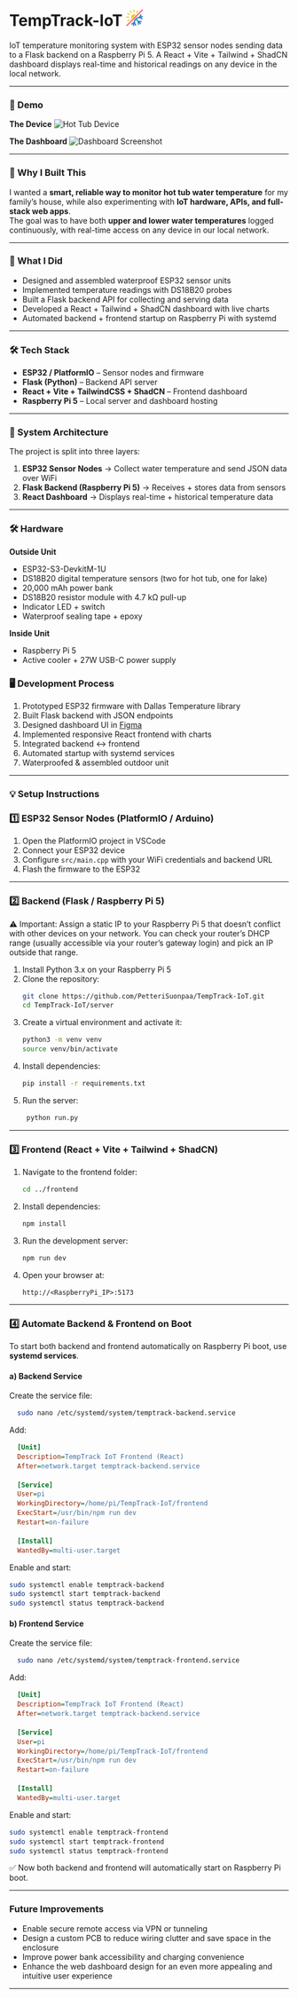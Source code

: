 # TempTrack-IoT <img src="paljuproject/frontend/public/myicons/temperatures.png" alt="TempTrack Logo" width="30"/>

IoT temperature monitoring system with ESP32 sensor nodes sending data to a Flask backend on a Raspberry Pi 5. A React + Vite + Tailwind + ShadCN dashboard displays real-time and historical readings on any device in the local network.

---
### 📸 Demo

**The Device**
![Hot Tub Device](paljuproject/docs/images/device.jpg)

**The Dashboard**
![Dashboard Screenshot](paljuproject/docs/images/dashboard.png)

---
### 🌟 Why I Built This
I wanted a **smart, reliable way to monitor hot tub water temperature** for my family’s house, while also experimenting with **IoT hardware, APIs, and full-stack web apps**.  
The goal was to have both **upper and lower water temperatures** logged continuously, with real-time access on any device in our local network.  

---
### 🚀 What I Did
- Designed and assembled waterproof ESP32 sensor units  
- Implemented temperature readings with DS18B20 probes  
- Built a Flask backend API for collecting and serving data  
- Developed a React + Tailwind + ShadCN dashboard with live charts  
- Automated backend + frontend startup on Raspberry Pi with systemd  

---

### 🛠️ Tech Stack

- **ESP32 / PlatformIO** – Sensor nodes and firmware  
- **Flask (Python)** – Backend API server  
- **React + Vite + TailwindCSS + ShadCN** – Frontend dashboard  
- **Raspberry Pi 5** – Local server and dashboard hosting  

---
### 🔧 System Architecture
The project is split into three layers:  

1. **ESP32 Sensor Nodes** → Collect water temperature and send JSON data over WiFi  
2. **Flask Backend (Raspberry Pi 5)** → Receives + stores data from sensors  
3. **React Dashboard** → Displays real-time + historical temperature data  

---
### 🛠️ Hardware
**Outside Unit**
- ESP32-S3-DevkitM-1U  
- DS18B20 digital temperature sensors (two for hot tub, one for lake)  
- 20,000 mAh power bank  
- DS18B20 resistor module with 4.7 kΩ pull-up  
- Indicator LED + switch  
- Waterproof sealing tape + epoxy  

**Inside Unit**
- Raspberry Pi 5  
- Active cooler + 27W USB-C power supply  

### 🖥️ Development Process
1. Prototyped ESP32 firmware with Dallas Temperature library  
2. Built Flask backend with JSON endpoints  
3. Designed dashboard UI in [Figma](https://www.figma.com/design/TWQNi1zcBEpw2G51kZiim7/Paljuproject?node-id=0-1&m=dev)  
4. Implemented responsive React frontend with charts  
5. Integrated backend ↔ frontend  
6. Automated startup with systemd services  
7. Waterproofed & assembled outdoor unit  

---

### 💡 Setup Instructions

### 1️⃣ ESP32 Sensor Nodes (PlatformIO / Arduino)

1. Open the PlatformIO project in VSCode  
2. Connect your ESP32 device  
3. Configure `src/main.cpp` with your WiFi credentials and backend URL  
4. Flash the firmware to the ESP32  

---
### 2️⃣ Backend (Flask / Raspberry Pi 5)
⚠️ Important: Assign a static IP to your Raspberry Pi 5 that doesn’t conflict with other devices on your network. You can check your router’s DHCP range (usually accessible via your router’s gateway login) and pick an IP outside that range.
1. Install Python 3.x on your Raspberry Pi 5  
2. Clone the repository:  
   ```bash
   git clone https://github.com/PetteriSuonpaa/TempTrack-IoT.git
   cd TempTrack-IoT/server
3. Create a virtual environment and activate it:
   ```bash
   python3 -m venv venv
   source venv/bin/activate
4. Install dependencies:
   ```bash
   pip install -r requirements.txt
5. Run the server:
   ```bash
    python run.py

---

### 3️⃣ Frontend (React + Vite + Tailwind + ShadCN)

1. Navigate to the frontend folder:
   ```bash
   cd ../frontend
2. Install dependencies:  
   ```bash
   npm install
3. Run the development server:
   ```bash
   npm run dev
4. Open your browser at:
   ```text
   http://<RaspberryPi_IP>:5173
---

### 4️⃣ Automate Backend & Frontend on Boot

To start both backend and frontend automatically on Raspberry Pi boot, use **systemd services**.

#### a) Backend Service

Create the service file:
  ```bash
    sudo nano /etc/systemd/system/temptrack-backend.service
```
Add:
  ```ini
    [Unit]
    Description=TempTrack IoT Frontend (React)
    After=network.target temptrack-backend.service
    
    [Service]
    User=pi
    WorkingDirectory=/home/pi/TempTrack-IoT/frontend
    ExecStart=/usr/bin/npm run dev
    Restart=on-failure
    
    [Install]
    WantedBy=multi-user.target
```
Enable and start:
  ```bash
  sudo systemctl enable temptrack-backend
  sudo systemctl start temptrack-backend
  sudo systemctl status temptrack-backend
```
#### b) Frontend Service

Create the service file:
  ```bash
    sudo nano /etc/systemd/system/temptrack-frontend.service
```
Add:
  ```ini
    [Unit]
    Description=TempTrack IoT Frontend (React)
    After=network.target temptrack-backend.service
    
    [Service]
    User=pi
    WorkingDirectory=/home/pi/TempTrack-IoT/frontend
    ExecStart=/usr/bin/npm run dev
    Restart=on-failure
    
    [Install]
    WantedBy=multi-user.target
```
Enable and start:
  ```bash
  sudo systemctl enable temptrack-frontend
  sudo systemctl start temptrack-frontend
  sudo systemctl status temptrack-frontend
```
✅ Now both backend and frontend will automatically start on Raspberry Pi boot.

---

### Future Improvements 
- Enable secure remote access via VPN or tunneling  
- Design a custom PCB to reduce wiring clutter and save space in the enclosure  
- Improve power bank accessibility and charging convenience  
- Enhance the web dashboard design for an even more appealing and intuitive user experience

---
